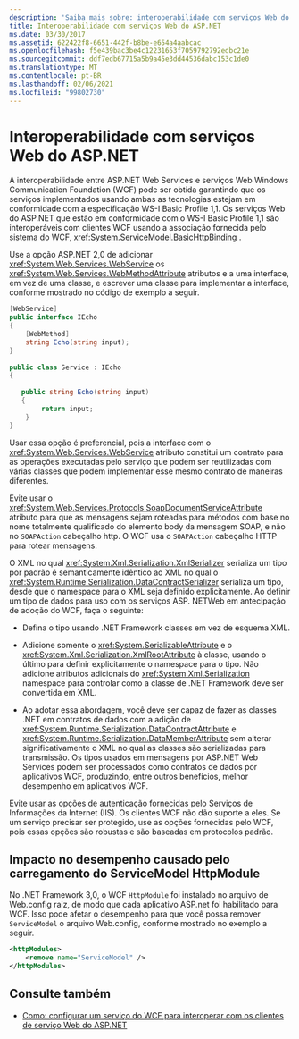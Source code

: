 ```yaml
---
description: 'Saiba mais sobre: interoperabilidade com serviços Web do ASP.NET'
title: Interoperabilidade com serviços Web do ASP.NET
ms.date: 03/30/2017
ms.assetid: 622422f8-6651-442f-b8be-e654a4aabcac
ms.openlocfilehash: f5e439bac3be4c12231653f7059792792edbc21e
ms.sourcegitcommit: ddf7edb67715a5b9a45e3dd44536dabc153c1de0
ms.translationtype: MT
ms.contentlocale: pt-BR
ms.lasthandoff: 02/06/2021
ms.locfileid: "99802730"
---
```

# <a name="interoperability-with-aspnet-web-services"></a>Interoperabilidade com serviços Web do ASP.NET

A interoperabilidade entre ASP.NET Web Services e serviços Web Windows Communication Foundation (WCF) pode ser obtida garantindo que os serviços implementados usando ambas as tecnologias estejam em conformidade com a especificação WS-I Basic Profile 1,1. Os serviços Web do ASP.NET que estão em conformidade com o WS-I Basic Profile 1,1 são interoperáveis com clientes WCF usando a associação fornecida pelo sistema do WCF, <xref:System.ServiceModel.BasicHttpBinding> .  
  
 Use a opção ASP.NET 2,0 de adicionar <xref:System.Web.Services.WebService> os <xref:System.Web.Services.WebMethodAttribute> atributos e a uma interface, em vez de uma classe, e escrever uma classe para implementar a interface, conforme mostrado no código de exemplo a seguir.  
  
```csharp
[WebService]  
public interface IEcho  
{  
    [WebMethod]  
    string Echo(string input);  
}  
  
public class Service : IEcho  
{  
  
   public string Echo(string input)  
   {  
        return input;  
    }  
}  
```  
  
 Usar essa opção é preferencial, pois a interface com o <xref:System.Web.Services.WebService> atributo constitui um contrato para as operações executadas pelo serviço que podem ser reutilizadas com várias classes que podem implementar esse mesmo contrato de maneiras diferentes.  
  
 Evite usar o <xref:System.Web.Services.Protocols.SoapDocumentServiceAttribute> atributo para que as mensagens sejam roteadas para métodos com base no nome totalmente qualificado do elemento body da mensagem SOAP, e não no `SOAPAction` cabeçalho http. O WCF usa o `SOAPAction` cabeçalho HTTP para rotear mensagens.  
  
 O XML no qual <xref:System.Xml.Serialization.XmlSerializer> serializa um tipo por padrão é semanticamente idêntico ao XML no qual o <xref:System.Runtime.Serialization.DataContractSerializer> serializa um tipo, desde que o namespace para o XML seja definido explicitamente. Ao definir um tipo de dados para uso com os serviços ASP. NETWeb em antecipação de adoção do WCF, faça o seguinte:  
  
- Defina o tipo usando .NET Framework classes em vez de esquema XML.  
  
- Adicione somente o <xref:System.SerializableAttribute> e o <xref:System.Xml.Serialization.XmlRootAttribute> à classe, usando o último para definir explicitamente o namespace para o tipo. Não adicione atributos adicionais do <xref:System.Xml.Serialization> namespace para controlar como a classe de .NET Framework deve ser convertida em XML.  
  
- Ao adotar essa abordagem, você deve ser capaz de fazer as classes .NET em contratos de dados com a adição de <xref:System.Runtime.Serialization.DataContractAttribute> e <xref:System.Runtime.Serialization.DataMemberAttribute> sem alterar significativamente o XML no qual as classes são serializadas para transmissão. Os tipos usados em mensagens por ASP.NET Web Services podem ser processados como contratos de dados por aplicativos WCF, produzindo, entre outros benefícios, melhor desempenho em aplicativos WCF.  
  
 Evite usar as opções de autenticação fornecidas pelo Serviços de Informações da Internet (IIS). Os clientes WCF não dão suporte a eles. Se um serviço precisar ser protegido, use as opções fornecidas pelo WCF, pois essas opções são robustas e são baseadas em protocolos padrão.  
  
## <a name="performance-impact-caused-by-loading-the-servicemodel-httpmodule"></a>Impacto no desempenho causado pelo carregamento do ServiceModel HttpModule  

 No .NET Framework 3,0, o WCF `HttpModule` foi instalado no arquivo de Web.config raiz, de modo que cada aplicativo ASP.net foi habilitado para WCF. Isso pode afetar o desempenho para que você possa remover `ServiceModel` o arquivo Web.config, conforme mostrado no exemplo a seguir.  
  
```xml  
<httpModules>  
    <remove name="ServiceModel" />  
</httpModules>
```  
  
## <a name="see-also"></a>Consulte também

- [Como: configurar um serviço do WCF para interoperar com os clientes de serviço Web do ASP.NET](config-wcf-service-with-aspnet-web-service.md)
